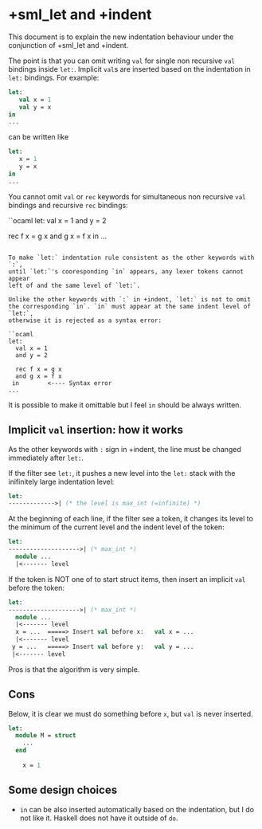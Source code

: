 +sml_let and +indent
=================================

This document is to explain the new indentation behaviour under 
the conjunction of +sml_let and +indent.

The point is that you can omit writing `val` for single non recursive
`val` bindings inside `let:`. Implicit `val`s are inserted based on
the indentation in `let:` bindings. For example:

```ocaml
let:
   val x = 1
   val y = x
in
...
```

can be written like

```ocaml
let:
   x = 1
   y = x
in
...
```

You cannot omit `val` or `rec` keywords for 
simultaneous non recursive `val` bindings and recursive `rec` bindings:

``ocaml
let:
  val x = 1
  and y = 2

  rec f x = g x
  and g x = f x
in
...
```

To make `let:` indentation rule consistent as the other keywords with `:`,
until `let:`'s cooresponding `in` appears, any lexer tokens cannot appear
left of and the same level of `let:`.

Unlike the other keywords with `:` in +indent, `let:` is not to omit
the corresponding `in`. `in` must appear at the same indent level of `let:`,
otherwise it is rejected as a syntax error:

``ocaml
let:
  val x = 1
  and y = 2

  rec f x = g x
  and g x = f x
 in        <---- Syntax error
...
```

It is possible to make it omittable but I feel `in` should be always written.
 

Implicit `val` insertion: how it works
-------------------------------------------

As the other keywords with `:` sign in +indent, the line must be changed
immediately after `let:`.

If the filter see `let:`, it pushes a new level into the `let:` stack
with the inifinitely large indentation level:

```ocaml
let:
------------->| (* the level is max_int (=infinite) *)
```

At the beginning of each line, if the filter see a token,
it changes its level to the minimum of the current level and 
the indent level of the token:

```ocaml
let:
-------------------->| (* max_int *)
  module ...
  |<------- level
```

If the token is NOT one of to start struct items, then 
insert an implicit `val` before the token:

```ocaml
let:
-------------------->| (* max_int *)
  module ...
  |<------- level
  x = ...  =====> Insert val before x:   val x = ...
  |<------- level
 y = ...   =====> Insert val before y:   val y = ...
 |<------- level 
```

Pros is that the algorithm is very simple.

Cons
----------------------------------

Below, it is clear we must do something before `x`, but `val` is never inserted.
```ocaml
let:
  module M = struct
    ...
  end
  
    x = 1
```

Some design choices
--------------------------------------

* `in` can be also inserted automatically based on the indentation, but I do not like it. Haskell does not have it outside of `do`.
